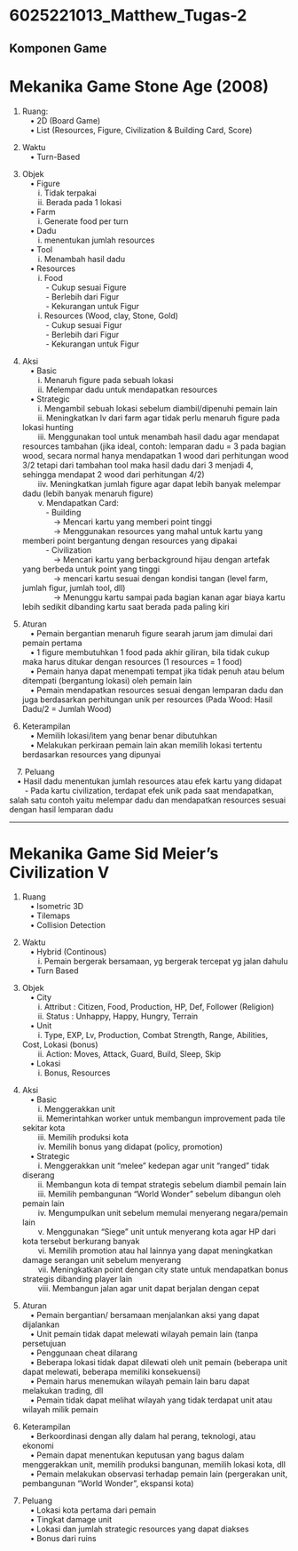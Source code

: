 # 6025221013_Matthew_Tugas-2
Komponen Game
---
<h1> Mekanika Game Stone Age (2008) </h1>

1. Ruang: <br>
&emsp;•	2D (Board Game)<br>
&emsp;•	List (Resources, Figure, Civilization & Building Card, Score)<br>

2. Waktu <br>
&emsp;•	Turn-Based <br>

2. Objek <br>
&emsp;•	Figure <br>
&emsp;&emsp;i.	Tidak terpakai <br>
&emsp;&emsp;ii.	Berada pada 1 lokasi <br>
&emsp;•	Farm <br>
&emsp;&emsp;i.	Generate food per turn <br>
&emsp;•	Dadu <br>
&emsp;&emsp;i.	menentukan jumlah resources <br>
&emsp;•	Tool <br>
&emsp;&emsp;i.	Menambah hasil dadu <br>
&emsp;•	Resources <br>
&emsp;&emsp;i. Food <br>
&emsp;&emsp;&emsp;-	Cukup sesuai Figure <br>
&emsp;&emsp;&emsp;-	Berlebih dari Figur <br>
&emsp;&emsp;&emsp;-	Kekurangan untuk Figur <br>
&emsp;&emsp;i. Resources (Wood, clay, Stone, Gold) <br>
&emsp;&emsp;&emsp;-	Cukup sesuai Figur <br>
&emsp;&emsp;&emsp;-	Berlebih dari Figur <br>
&emsp;&emsp;&emsp;-	Kekurangan untuk Figur <br>

4.	Aksi <br>
&emsp;•	Basic <br>
&emsp;&emsp;i.	Menaruh figure pada sebuah lokasi <br>
&emsp;&emsp;ii.	Melempar dadu untuk mendapatkan resources <br>
&emsp;•	Strategic <br>
&emsp;&emsp;i.	Mengambil sebuah lokasi sebelum diambil/dipenuhi pemain lain <br>
&emsp;&emsp;ii.	Meningkatkan lv dari farm agar tidak perlu menaruh figure pada lokasi hunting <br>
&emsp;&emsp;iii.	Menggunakan tool untuk menambah hasil dadu agar mendapat resources tambahan (jika ideal, contoh: lemparan dadu = 3 pada bagian wood, secara normal hanya mendapatkan 1 wood dari perhitungan wood 3/2 tetapi dari tambahan tool maka hasil dadu dari 3 menjadi 4, sehingga mendapat 2 wood dari perhitungan 4/2) <br>
&emsp;&emsp;iiv.	Meningkatkan jumlah figure agar dapat lebih banyak melempar dadu (lebih banyak menaruh figure) <br>
&emsp;&emsp;v.	Mendapatkan Card: <br>
&emsp;&emsp;&emsp;-	Building <br>
&emsp;&emsp;&emsp;&emsp;->	Mencari kartu yang memberi point tinggi <br>
&emsp;&emsp;&emsp;&emsp;->	Menggunakan resources yang mahal untuk kartu yang memberi point bergantung dengan resources yang dipakai <br>
&emsp;&emsp;&emsp;-	Civilization <br>
&emsp;&emsp;&emsp;&emsp;->	Mencari kartu yang berbackground hijau dengan artefak yang berbeda untuk point yang tinggi <br>
&emsp;&emsp;&emsp;&emsp;->	mencari kartu sesuai dengan kondisi tangan (level farm, jumlah figur, jumlah tool, dll) <br>
&emsp;&emsp;&emsp;&emsp;->	Menunggu kartu sampai pada bagian kanan agar biaya kartu lebih sedikit dibanding kartu saat berada pada paling kiri <br>

5.	Aturan <br>
&emsp;•	Pemain bergantian menaruh figure searah jarum jam dimulai dari pemain pertama <br>
&emsp;•	1 figure membutuhkan 1 food pada akhir giliran, bila tidak cukup maka harus ditukar dengan resources (1 resources = 1 food) <br>
&emsp;•	Pemain hanya dapat menempati tempat jika tidak penuh atau belum ditempati (bergantung lokasi) oleh pemain lain <br>
&emsp;•	Pemain mendapatkan resources sesuai dengan lemparan dadu dan juga berdasarkan perhitungan unik per resources (Pada Wood: Hasil Dadu/2 = Jumlah Wood) <br>

6.	Keterampilan <br>
&emsp;•	Memilih lokasi/item yang benar benar dibutuhkan <br>
&emsp;•	Melakukan perkiraan pemain lain akan memilih lokasi tertentu berdasarkan resources yang dipunyai <br>

&emsp;7.	Peluang <br>
&emsp;•	Hasil dadu menentukan jumlah resources atau efek kartu yang didapat <br>
&emsp;&emsp;- Pada kartu civilization, terdapat efek unik pada saat mendapatkan, salah satu contoh yaitu melempar dadu dan mendapatkan resources sesuai dengan hasil lemparan dadu <br>

---
<h1> Mekanika Game Sid Meier’s Civilization V </h1>

1.	Ruang <br>
&emsp;•	Isometric 3D  <br>
&emsp;•	Tilemaps <br>
&emsp;•	Collision Detection <br>
2.	Waktu <br>
&emsp;•	Hybrid (Continous) <br>
&emsp;&emsp;i.	Pemain bergerak bersamaan, yg bergerak tercepat yg jalan dahulu <br>
&emsp;•	Turn Based <br>

3.	Objek <br>
&emsp;•	City <br>
&emsp;&emsp;i.	Attribut	: Citizen, Food, Production, HP, Def, Follower (Religion) <br>
&emsp;&emsp;ii.	Status	: Unhappy, Happy, Hungry, Terrain <br>
&emsp;•	Unit <br>
&emsp;&emsp;i.	Type, EXP, Lv, Production, Combat Strength, Range, Abilities, Cost, Lokasi (bonus) <br>
&emsp;&emsp;ii.	Action: Moves, Attack, Guard, Build, Sleep, Skip <br>
&emsp;•	Lokasi <br>
&emsp;&emsp;i.	Bonus, Resources <br>

4.	Aksi <br>
&emsp;•	Basic <br>
&emsp;&emsp;i.	Menggerakkan unit <br>
&emsp;&emsp;ii.	Memerintahkan worker untuk membangun improvement pada tile sekitar kota <br>
&emsp;&emsp;iii.	Memilih produksi kota <br>
&emsp;&emsp;iv.	Memilih bonus yang didapat (policy, promotion) <br>
&emsp;•	Strategic <br>
&emsp;&emsp;i.	Menggerakkan unit “melee” kedepan agar unit “ranged” tidak diserang <br>
&emsp;&emsp;ii.	Membangun kota di tempat strategis sebelum diambil pemain lain <br>
&emsp;&emsp;iii.	Memilih pembangunan “World Wonder” sebelum dibangun oleh pemain lain <br>
&emsp;&emsp;iv.	Mengumpulkan unit sebelum memulai menyerang negara/pemain lain <br>
&emsp;&emsp;v.	Menggunakan “Siege” unit untuk menyerang kota agar HP dari kota tersebut berkurang banyak <br>
&emsp;&emsp;vi.	Memilih promotion atau hal lainnya yang dapat meningkatkan damage serangan unit sebelum menyerang <br>
&emsp;&emsp;vii.	Meningkatkan point dengan city state untuk mendapatkan bonus strategis dibanding player lain <br>
&emsp;&emsp;viii.	Membangun jalan agar unit dapat berjalan dengan cepat <br>

5.	Aturan <br>
&emsp;•	Pemain bergantian/ bersamaan menjalankan aksi yang dapat dijalankan <br>
&emsp;•	Unit pemain tidak dapat melewati wilayah pemain lain (tanpa persetujuan <br>
&emsp;•	Penggunaan cheat dilarang <br>
&emsp;•	Beberapa lokasi tidak dapat dilewati oleh unit pemain (beberapa unit dapat melewati, beberapa memiliki konsekuensi) <br>
&emsp;•	Pemain harus menemukan wilayah pemain lain baru dapat melakukan trading, dll <br>
&emsp;•	Pemain tidak dapat melihat wilayah yang tidak terdapat unit atau wilayah milik pemain <br>

6.	Keterampilan <br>
&emsp;•	Berkoordinasi dengan ally dalam hal perang, teknologi, atau ekonomi <br>
&emsp;•	Pemain dapat menentukan keputusan yang bagus dalam menggerakkan unit, memilih produksi bangunan, memilih lokasi kota, dll <br>
&emsp;•	Pemain melakukan observasi terhadap pemain lain (pergerakan unit, pembangunan “World Wonder”, ekspansi kota) <br>

7.	Peluang <br>
&emsp;•	Lokasi kota pertama dari pemain <br>
&emsp;•	Tingkat damage unit <br>
&emsp;•	Lokasi dan jumlah strategic resources yang dapat diakses <br>
&emsp;•	Bonus dari ruins <br>
